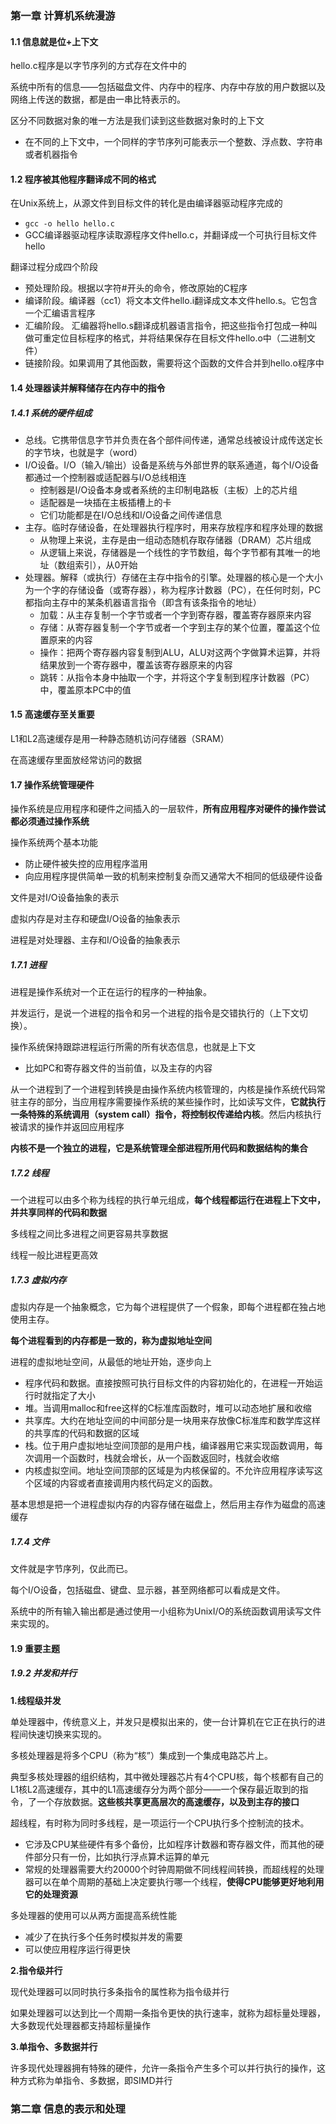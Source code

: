 ### 第一章 计算机系统漫游

#### 1.1 信息就是位+上下文

hello.c程序是以字节序列的方式存在文件中的

系统中所有的信息——包括磁盘文件、内存中的程序、内存中存放的用户数据以及网络上传送的数据，都是由一串比特表示的。

区分不同数据对象的唯一方法是我们读到这些数据对象时的上下文

- 在不同的上下文中，一个同样的字节序列可能表示一个整数、浮点数、字符串或者机器指令

#### 1.2 程序被其他程序翻译成不同的格式

在Unix系统上，从源文件到目标文件的转化是由编译器驱动程序完成的

- ``gcc -o hello hello.c``
- GCC编译器驱动程序读取源程序文件hello.c，并翻译成一个可执行目标文件hello

翻译过程分成四个阶段

- 预处理阶段。根据以字符#开头的命令，修改原始的C程序
- 编译阶段。编译器（cc1）将文本文件hello.i翻译成文本文件hello.s。它包含一个汇编语言程序
- 汇编阶段。 汇编器将hello.s翻译成机器语言指令，把这些指令打包成一种叫做可重定位目标程序的格式，并将结果保存在目标文件hello.o中（二进制文件）
- 链接阶段。如果调用了其他函数，需要将这个函数的文件合并到hello.o程序中

#### 1.4 处理器读并解释储存在内存中的指令

#####  1.4.1 系统的硬件组成

- 总线。它携带信息字节并负责在各个部件间传递，通常总线被设计成传送定长的字节块，也就是字（word）
- I/O设备。I/O（输入/输出）设备是系统与外部世界的联系通道，每个I/O设备都通过一个控制器或适配器与I/O总线相连
  - 控制器是I/O设备本身或者系统的主印制电路板（主板）上的芯片组
  - 适配器是一块插在主板插槽上的卡
  - 它们功能都是在I/O总线和I/O设备之间传递信息
- 主存。临时存储设备，在处理器执行程序时，用来存放程序和程序处理的数据
  - 从物理上来说，主存是由一组动态随机存取存储器（DRAM）芯片组成
  - 从逻辑上来说，存储器是一个线性的字节数组，每个字节都有其唯一的地址（数组索引），从0开始
- 处理器。解释（或执行）存储在主存中指令的引擎。处理器的核心是一个大小为一个字的存储设备（或寄存器），称为程序计数器（PC），在任何时刻，PC都指向主存中的某条机器语言指令（即含有该条指令的地址）
  - 加载：从主存复制一个字节或者一个字到寄存器，覆盖寄存器原来内容
  - 存储：从寄存器复制一个字节或者一个字到主存的某个位置，覆盖这个位置原来的内容
  - 操作：把两个寄存器内容复制到ALU，ALU对这两个字做算术运算，并将结果放到一个寄存器中，覆盖该寄存器原来的内容
  - 跳转：从指令本身中抽取一个字，并将这个字复制到程序计数器（PC）中，覆盖原本PC中的值

#### 1.5 高速缓存至关重要

L1和L2高速缓存是用一种静态随机访问存储器（SRAM）

在高速缓存里面放经常访问的数据

#### 1.7 操作系统管理硬件

操作系统是应用程序和硬件之间插入的一层软件，**所有应用程序对硬件的操作尝试都必须通过操作系统**

操作系统两个基本功能

- 防止硬件被失控的应用程序滥用
- 向应用程序提供简单一致的机制来控制复杂而又通常大不相同的低级硬件设备

文件是对I/O设备抽象的表示

虚拟内存是对主存和硬盘I/O设备的抽象表示

进程是对处理器、主存和I/O设备的抽象表示

##### 1.7.1 进程

进程是操作系统对一个正在运行的程序的一种抽象。

并发运行，是说一个进程的指令和另一个进程的指令是交错执行的（上下文切换）。

操作系统保持跟踪进程运行所需的所有状态信息，也就是上下文

- 比如PC和寄存器文件的当前值，以及主存的内容

从一个进程到了一个进程到转换是由操作系统内核管理的，内核是操作系统代码常驻主存的部分，当应用程序需要操作系统的某些操作时，比如读写文件，**它就执行一条特殊的系统调用（system call）指令，将控制权传递给内核**。然后内核执行被请求的操作并返回应用程序

**内核不是一个独立的进程，它是系统管理全部进程所用代码和数据结构的集合**

##### 1.7.2 线程

一个进程可以由多个称为线程的执行单元组成，**每个线程都运行在进程上下文中，并共享同样的代码和数据**

多线程之间比多进程之间更容易共享数据

线程一般比进程更高效

##### 1.7.3 虚拟内存

虚拟内存是一个抽象概念，它为每个进程提供了一个假象，即每个进程都在独占地使用主存。

**每个进程看到的内存都是一致的，称为虚拟地址空间**

进程的虚拟地址空间，从最低的地址开始，逐步向上

- 程序代码和数据。直接按照可执行目标文件的内容初始化的，在进程一开始运行时就指定了大小
- 堆。当调用malloc和free这样的C标准库函数时，堆可以动态地扩展和收缩
- 共享库。大约在地址空间的中间部分是一块用来存放像C标准库和数学库这样的共享库的代码和数据的区域
- 栈。位于用户虚拟地址空间顶部的是用户栈，编译器用它来实现函数调用，每次调用一个函数时，栈就会增长，从一个函数返回时，栈就会收缩
- 内核虚拟空间。地址空间顶部的区域是为内核保留的。不允许应用程序读写这个区域的内容或者直接调用内核代码定义的函数。

基本思想是把一个进程虚拟内存的内容存储在磁盘上，然后用主存作为磁盘的高速缓存

##### 1.7.4 文件

文件就是字节序列，仅此而已。

每个I/O设备，包括磁盘、键盘、显示器，甚至网络都可以看成是文件。

系统中的所有输入输出都是通过使用一小组称为UnixI/O的系统函数调用读写文件来实现的。

#### 1.9 重要主题

##### 1.9.2 并发和并行

**1.线程级并发**

单处理器中，传统意义上，并发只是模拟出来的，使一台计算机在它正在执行的进程间快速切换来实现的。

多核处理器是将多个CPU（称为“核”）集成到一个集成电路芯片上。

典型多核处理器的组织结构，其中微处理器芯片有4个CPU核，每个核都有自己的L1核L2高速缓存，其中的L1高速缓存分为两个部分——一个保存最近取到的指令，了一个存放数据。**这些核共享更高层次的高速缓存，以及到主存的接口**

超线程，有时称为同时多线程，是一项运行一个CPU执行多个控制流的技术。

- 它涉及CPU某些硬件有多个备份，比如程序计数器和寄存器文件，而其他的硬件部分只有一份，比如执行浮点算术运算的单元
- 常规的处理器需要大约20000个时钟周期做不同线程间转换，而超线程的处理器可以在单个周期的基础上决定要执行哪一个线程，**使得CPU能够更好地利用它的处理资源**

多处理器的使用可以从两方面提高系统性能

- 减少了在执行多个任务时模拟并发的需要
- 可以使应用程序运行得更快

**2.指令级并行**

现代处理器可以同时执行多条指令的属性称为指令级并行

如果处理器可以达到比一个周期一条指令更快的执行速率，就称为超标量处理器，大多数现代处理器都支持超标量操作

**3.单指令、多数据并行**

许多现代处理器拥有特殊的硬件，允许一条指令产生多个可以并行执行的操作，这种方式称为单指令、多数据，即SIMD并行

### 第二章 信息的表示和处理

